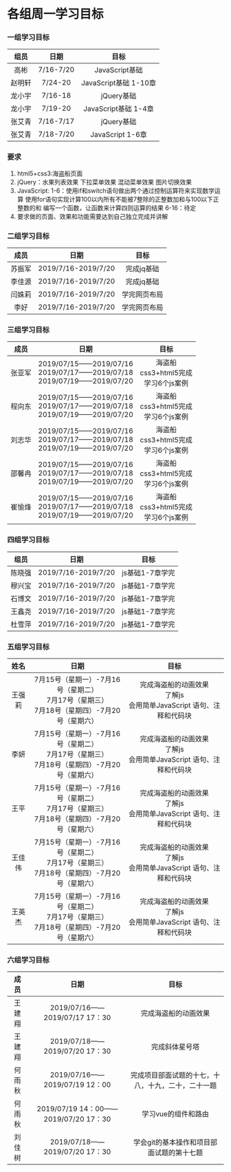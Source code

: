 # 各组周一学习目标

### 一组学习目标

组员|日期|目标|
:-: | :-: | :-: |
|高彬|7/16-7/20|JavaScript基础
|赵明轩|7/24-20|JavaScript基础 1-10章
|龙小宇|7/16-18|jQuery基础 
|龙小宇|7/19-20|JavaScript基础 1-4章
|张艾青|7/16-7/17|jQuery基础
|张艾青|7/18-7/20|JavaScript 1-6章
### 要求
1. html5+css3:海盗船页面
2. jQuery：水果列表效果 下拉菜单效果 混动菜单效果 图片切换效果
3. JavaScript:  1-6：使用if和switch语句做出两个通过控制运算符来实现数学运算 
                     使用for语句实现计算100以内所有不能被7整除的正整数加和与100以下正整数的和
                     编写一个函数，让函数来计算四则运算的结果
                6-16：待定
4. 要求做的页面、效果和功能需要达到自己独立完成并讲解

### 二组学习目标

成员| 日期 | 目标 |
:-: | :-: | :-: |
|苏振军|2019/7/16-2019/7/20|完成jq基础| 
|李佳源|2019/7/16-2019/7/20|完成jq基础|
|闫姝莉|2019/7/16-2019/7/20|学完网页布局|
|李好|2019/7/16-2019/7/20|学完网页布局|

### 三组学习目标

成员|日期|目标
:-: | :-: | :-: |
张亚军|2019/07/15——2019/07/16<br>2019/07/17——2019/07/18<br>2019/07/19——2019/07/20|海盗船<br>css3+html5完成<br>学习6个js案例
程向东|2019/07/15——2019/07/16<br>2019/07/17——2019/07/18<br>2019/07/19——2019/07/20|海盗船<br>css3+html5完成<br>学习6个js案例
刘志华|2019/07/15——2019/07/16<br>2019/07/17——2019/07/18<br>2019/07/19——2019/07/20|海盗船<br>css3+html5完成<br>学习6个js案例
邵馨冉|2019/07/15——2019/07/16<br>2019/07/17——2019/07/18<br>2019/07/19——2019/07/20|海盗船<br>css3+html5完成<br>学习6个js案例
崔愉烽|2019/07/15——2019/07/16<br>2019/07/17——2019/07/18<br>2019/07/19——2019/07/20|海盗船<br>css3+html5完成<br>学习6个js案例

### 四组学习目标

组员|日期|目标|
:-: | :-: | :-: |
|陈晓强|2019/7/16-2019/7/20|js基础1-7章学完
|穆兴宝|2019/7/16-2019/7/20|js基础1-7章学完
|石博文|2019/7/16-2019/7/20|js基础1-7章学完
|王鑫尧|2019/7/16-2019/7/20|js基础1-7章学完
|杜雪萍|2019/7/16-2019/7/20|js基础1-7章学完


### 五组学习目标

姓名| 日期 | 目标 |
|:-: | :-: | :-: |
|王强莉|7月15号（星期一）-7月16号（星期二）</br> 7月17号（星期三）</br> 7月18号（星期四）-7月20号（星期六）|完成海盗船的动画效果</br>了解js</br>会用简单JavaScript 语句、注释和代码块
|李妍|7月15号（星期一）-7月16号（星期二）</br> 7月17号（星期三）</br> 7月18号（星期四）-7月20号（星期六）|完成海盗船的动画效果</br>了解js</br>会用简单JavaScript 语句、注释和代码块
|王平|7月15号（星期一）-7月16号（星期二）</br> 7月17号（星期三）</br> 7月18号（星期四）-7月20号（星期六）|完成海盗船的动画效果</br>了解js</br>会用简单JavaScript 语句、注释和代码块
|王佳伟|7月15号（星期一）-7月16号（星期二）</br> 7月17号（星期三）</br> 7月18号（星期四）-7月20号（星期六）|完成海盗船的动画效果</br>了解js</br>会用简单JavaScript 语句、注释和代码块
|王英杰|7月15号（星期一）-7月16号（星期二）</br> 7月17号（星期三）</br> 7月18号（星期四）-7月20号（星期六）|完成海盗船的动画效果</br>了解js</br>会用简单JavaScript 语句、注释和代码块


### 六组学习目标

成员| 日期 | 目标 |
:-: | :-: | :-: |
|王建翔 |2019/07/16——2019/07/17 17：30 |完成海盗船的动画效果
|王建翔|2019/07/18——2019/07/20 17：30|完成斜体星号塔|
|何雨秋|2019/07/16——2019/07/19 12：00|完成项目部面试题的十七，十八，十九，二十，二十一题
|何雨秋|2019/07/19 14：00——2019/07/20 17：30|学习vue的组件和路由
|刘佳树|2019/07/18——2019/07/20  17：30|学会git的基本操作和项目部面试题的第十七题